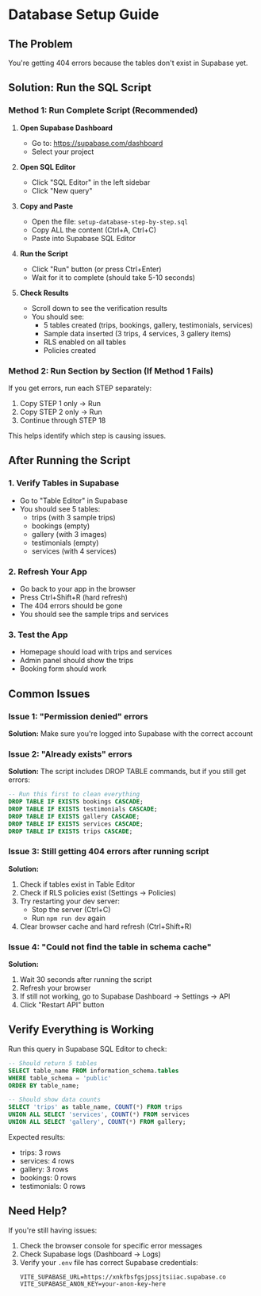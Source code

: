 # Database Setup Guide

## The Problem
You're getting 404 errors because the tables don't exist in Supabase yet.

## Solution: Run the SQL Script

### Method 1: Run Complete Script (Recommended)

1. **Open Supabase Dashboard**
   - Go to: https://supabase.com/dashboard
   - Select your project

2. **Open SQL Editor**
   - Click "SQL Editor" in the left sidebar
   - Click "New query"

3. **Copy and Paste**
   - Open the file: `setup-database-step-by-step.sql`
   - Copy ALL the content (Ctrl+A, Ctrl+C)
   - Paste into Supabase SQL Editor

4. **Run the Script**
   - Click "Run" button (or press Ctrl+Enter)
   - Wait for it to complete (should take 5-10 seconds)

5. **Check Results**
   - Scroll down to see the verification results
   - You should see:
     - 5 tables created (trips, bookings, gallery, testimonials, services)
     - Sample data inserted (3 trips, 4 services, 3 gallery items)
     - RLS enabled on all tables
     - Policies created

### Method 2: Run Section by Section (If Method 1 Fails)

If you get errors, run each STEP separately:

1. Copy STEP 1 only → Run
2. Copy STEP 2 only → Run
3. Continue through STEP 18

This helps identify which step is causing issues.

## After Running the Script

### 1. Verify Tables in Supabase
- Go to "Table Editor" in Supabase
- You should see 5 tables:
  - trips (with 3 sample trips)
  - bookings (empty)
  - gallery (with 3 images)
  - testimonials (empty)
  - services (with 4 services)

### 2. Refresh Your App
- Go back to your app in the browser
- Press Ctrl+Shift+R (hard refresh)
- The 404 errors should be gone
- You should see the sample trips and services

### 3. Test the App
- Homepage should load with trips and services
- Admin panel should show the trips
- Booking form should work

## Common Issues

### Issue 1: "Permission denied" errors
**Solution:** Make sure you're logged into Supabase with the correct account

### Issue 2: "Already exists" errors
**Solution:** The script includes DROP TABLE commands, but if you still get errors:
```sql
-- Run this first to clean everything
DROP TABLE IF EXISTS bookings CASCADE;
DROP TABLE IF EXISTS testimonials CASCADE;
DROP TABLE IF EXISTS gallery CASCADE;
DROP TABLE IF EXISTS services CASCADE;
DROP TABLE IF EXISTS trips CASCADE;
```

### Issue 3: Still getting 404 errors after running script
**Solution:**
1. Check if tables exist in Table Editor
2. Check if RLS policies exist (Settings → Policies)
3. Try restarting your dev server:
   - Stop the server (Ctrl+C)
   - Run `npm run dev` again
4. Clear browser cache and hard refresh (Ctrl+Shift+R)

### Issue 4: "Could not find the table in schema cache"
**Solution:** 
1. Wait 30 seconds after running the script
2. Refresh your browser
3. If still not working, go to Supabase Dashboard → Settings → API
4. Click "Restart API" button

## Verify Everything is Working

Run this query in Supabase SQL Editor to check:

```sql
-- Should return 5 tables
SELECT table_name FROM information_schema.tables 
WHERE table_schema = 'public' 
ORDER BY table_name;

-- Should show data counts
SELECT 'trips' as table_name, COUNT(*) FROM trips
UNION ALL SELECT 'services', COUNT(*) FROM services
UNION ALL SELECT 'gallery', COUNT(*) FROM gallery;
```

Expected results:
- trips: 3 rows
- services: 4 rows
- gallery: 3 rows
- bookings: 0 rows
- testimonials: 0 rows

## Need Help?

If you're still having issues:
1. Check the browser console for specific error messages
2. Check Supabase logs (Dashboard → Logs)
3. Verify your `.env` file has correct Supabase credentials:
   ```
   VITE_SUPABASE_URL=https://xnkfbsfgsjpssjtsiiac.supabase.co
   VITE_SUPABASE_ANON_KEY=your-anon-key-here
   ```
